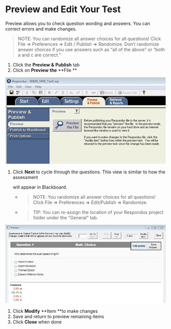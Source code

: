# Preview and Edit Your Test

Preview allows you to check question wording and answers. You can correct errors and make changes.

> NOTE: You can randomize all answer choices for all questions! Click File =&gt; Preferences =&gt; Edit / Publish =&gt; Randomize. Don’t randomize answer choices if you use answers such as “all of the above” or “both a and c are correct.”

1. Click the **Preview** **&** **Publish** tab
2. Click on **Preview** **the** **File **

![](.gitbook/assets/previewthefile.JPG)

1. Click **Next** to cycle through the questions. This view is similar to how the assessment  

    will appear in Blackboard. 

   * > NOTE: You randomize all answer choices for all questions! Click File =&gt; Preferences =&gt; Edit/Publish =&gt; Randomize.
   * > TIP: You can re-assign the location of your Respondus project folder under the "General" tab.

![](.gitbook/assets/nexttocyle.JPG)

1. Click **Modify** **Item **to make changes
2. Save and return to preview remaining items
3. Click **Close** when done

